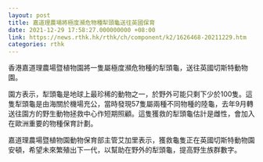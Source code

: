 ```yaml
---
layout: post
title: 嘉道理農場將極度瀕危物種犁頭龜送往英國保育
date: 2021-12-29 17:58:27.000000000 +08:00
link: https://news.rthk.hk/rthk/ch/component/k2/1626468-20211229.htm
categories: rthk
---
```


香港嘉道理農場暨植物園將一隻屬極度瀕危物種的犁頭龜，送往英國切斯特動物園。

園方表示，犁頭龜是地球上最珍稀的動物之一，於野外可能只剩下少於100隻。這隻犁頭龜是由海關於機場充公，當時發現57隻屬兩種不同物種的陸龜，去年9月轉送往園方的野生動物拯救中心作短期照顧。這隻獲救的犁頭龜估計是雌性，會加入在歐洲重要的物種保育計劃。

嘉道理農場暨植物園動物保育部主管艾加里表示，獲救龜隻正在英國切斯特動物園安頓，希望未來繁殖出下一代，以幫助在野外的犁頭龜，提高野生族群數字。
